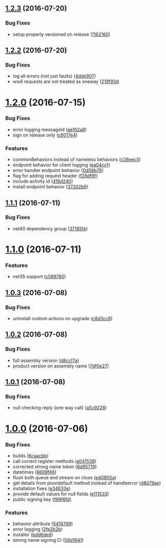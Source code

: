 <a name="1.2.3"></a>
## [1.2.3](https://github.com/zywave/SMLogging/compare/1.2.2...v1.2.3) (2016-07-20)


### Bug Fixes

* setup properly versioned on release ([1162160](https://github.com/zywave/SMLogging/commit/1162160))



<a name="1.2.2"></a>
## [1.2.2](https://github.com/zywave/SMLogging/compare/1.2.0...v1.2.2) (2016-07-20)


### Bug Fixes

* log all errors (not just faults) ([4dde907](https://github.com/zywave/SMLogging/commit/4dde907))
* wsdl requests are not treated as oneway ([219f91d](https://github.com/zywave/SMLogging/commit/219f91d))



<a name="1.2.0"></a>
# [1.2.0](https://github.com/zywave/SMLogging/compare/1.1.1...1.2.0) (2016-07-15)


### Bug Fixes

* error logging messageId ([aef62a8](https://github.com/zywave/SMLogging/commit/aef62a8))
* sign on release only ([c6017e4](https://github.com/zywave/SMLogging/commit/c6017e4))


### Features

* commonBehaviors instead of nameless behaviors ([c28eec5](https://github.com/zywave/SMLogging/commit/c28eec5))
* endpoint behavior for client logging ([ea04ccf](https://github.com/zywave/SMLogging/commit/ea04ccf))
* error handler endpoint behavior ([0d08b76](https://github.com/zywave/SMLogging/commit/0d08b76))
* flag for adding request header ([f28df9f](https://github.com/zywave/SMLogging/commit/f28df9f))
* include activity id ([418d240](https://github.com/zywave/SMLogging/commit/418d240))
* install endpoint behavior ([37202b6](https://github.com/zywave/SMLogging/commit/37202b6))



<a name="1.1.1"></a>
## [1.1.1](https://github.com/zywave/SMLogging/compare/1.1.0...1.1.1) (2016-07-11)


### Bug Fixes

* net40 dependency group ([37185fe](https://github.com/zywave/SMLogging/commit/37185fe))



<a name="1.1.0"></a>
# [1.1.0](https://github.com/zywave/SMLogging/compare/1.0.3...1.1.0) (2016-07-11)


### Features

* net35 support ([c589760](https://github.com/zywave/SMLogging/commit/c589760))



<a name="1.0.3"></a>
## [1.0.3](https://github.com/zywave/SMLogging/compare/1.0.2...1.0.3) (2016-07-08)


### Bug Fixes

* uninstall custom actions on upgrade ([c8d3cc6](https://github.com/zywave/SMLogging/commit/c8d3cc6))



<a name="1.0.2"></a>
## [1.0.2](https://github.com/zywave/SMLogging/compare/1.0.1...1.0.2) (2016-07-08)


### Bug Fixes

* full assembly version ([d8ccf7a](https://github.com/zywave/SMLogging/commit/d8ccf7a))
* product version on assembly name ([7df0e27](https://github.com/zywave/SMLogging/commit/7df0e27))



<a name="1.0.1"></a>
## [1.0.1](https://github.com/zywave/SMLogging/compare/1.0.0...1.0.1) (2016-07-08)


### Bug Fixes

* null checking reply (one way call) ([a5c9228](https://github.com/zywave/SMLogging/commit/a5c9228))



<a name="1.0.0"></a>
# [1.0.0](https://github.com/zywave/SMLogging/compare/bdd6de8...1.0.0) (2016-07-06)


### Bug Fixes

* builds ([6caacbb](https://github.com/zywave/SMLogging/commit/6caacbb))
* call correct register methods ([a041538](https://github.com/zywave/SMLogging/commit/a041538))
* corrected strong name token ([6d95719](https://github.com/zywave/SMLogging/commit/6d95719))
* datetimes ([6699f46](https://github.com/zywave/SMLogging/commit/6699f46))
* flush both queue and stream on close ([e40800a](https://github.com/zywave/SMLogging/commit/e40800a))
* get details from providefault method instead of handleerror ([d8d79ae](https://github.com/zywave/SMLogging/commit/d8d79ae))
* installation fixes ([e34633e](https://github.com/zywave/SMLogging/commit/e34633e))
* provide default values for null fields ([e111533](https://github.com/zywave/SMLogging/commit/e111533))
* public signing key ([f99f6fd](https://github.com/zywave/SMLogging/commit/f99f6fd))


### Features

* behavior attribute ([5416799](https://github.com/zywave/SMLogging/commit/5416799))
* error logging ([2fe2b2b](https://github.com/zywave/SMLogging/commit/2fe2b2b))
* installer ([bdd6de8](https://github.com/zywave/SMLogging/commit/bdd6de8))
* strong name signing CI ([56d1641](https://github.com/zywave/SMLogging/commit/56d1641))



